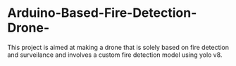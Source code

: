# Arduino-Based-Fire-Detection-Drone-

This project is aimed at making a drone that is solely based on fire detection and surveilance and involves a custom fire detection model using yolo v8.

